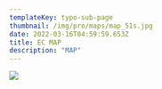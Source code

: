 ```yaml
---
templateKey: typo-sub-page
thumbnail: /img/pro/maps/map_51s.jpg
date: 2022-03-16T04:59:59.653Z
title: EC MAP
description: "MAP"
---
```


![](/img/cam/PS01.png)